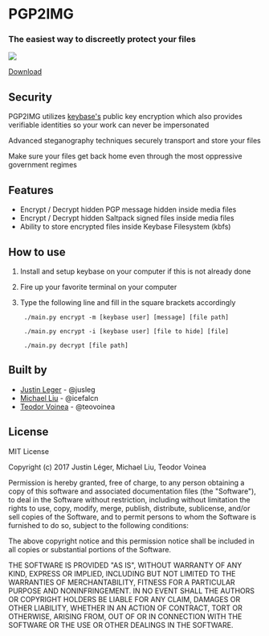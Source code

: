 # PGP2IMG
### The easiest way to discreetly protect your files

![](http://newshour-tc.pbs.org/newshour/wp-content/uploads/2014/04/Niedringhaus-Anja_Afghanistan-2011.jpg)

[Download](https://github.com/icefalcn/pgp2img/archive/master.zip)

## Security

PGP2IMG utilizes [keybase's](https://keybase.io) public key encryption which also provides verifiable identities so your work can never be impersonated

Advanced steganography techniques securely transport and store your files

Make sure your files get back home even through the most oppressive government regimes

## Features

* Encrypt / Decrypt hidden PGP message hidden inside media files
* Encrypt / Decrypt hidden Saltpack signed files inside media files
* Ability to store encrypted files inside Keybase Filesystem   (kbfs)

## How to use

1. Install and setup keybase on your computer if this is not already done
2. Fire up your favorite terminal on your computer
3. Type the following line and fill in the square brackets accordingly
   
        ./main.py encrypt -m [keybase user] [message] [file path]
           
        ./main.py encrypt -i [keybase user] [file to hide] [file]
        
        ./main.py decrypt [file path]

## Built by

* [Justin Leger](https://justinleger.ca) - @jusleg
* [Michael Liu](https://ca.linkedin.com/in/michael-liu-b7b2b0115) - @icefalcn
* [Teodor Voinea](https://ca.linkedin.com/in/teodorvoinea) - @teovoinea

## License

MIT License

Copyright (c) 2017 Justin Léger, Michael Liu, Teodor Voinea

Permission is hereby granted, free of charge, to any person obtaining a copy
of this software and associated documentation files (the "Software"), to deal
in the Software without restriction, including without limitation the rights
to use, copy, modify, merge, publish, distribute, sublicense, and/or sell
copies of the Software, and to permit persons to whom the Software is
furnished to do so, subject to the following conditions:

The above copyright notice and this permission notice shall be included in all
copies or substantial portions of the Software.

THE SOFTWARE IS PROVIDED "AS IS", WITHOUT WARRANTY OF ANY KIND, EXPRESS OR
IMPLIED, INCLUDING BUT NOT LIMITED TO THE WARRANTIES OF MERCHANTABILITY,
FITNESS FOR A PARTICULAR PURPOSE AND NONINFRINGEMENT. IN NO EVENT SHALL THE
AUTHORS OR COPYRIGHT HOLDERS BE LIABLE FOR ANY CLAIM, DAMAGES OR OTHER
LIABILITY, WHETHER IN AN ACTION OF CONTRACT, TORT OR OTHERWISE, ARISING FROM,
OUT OF OR IN CONNECTION WITH THE SOFTWARE OR THE USE OR OTHER DEALINGS IN THE
SOFTWARE.
